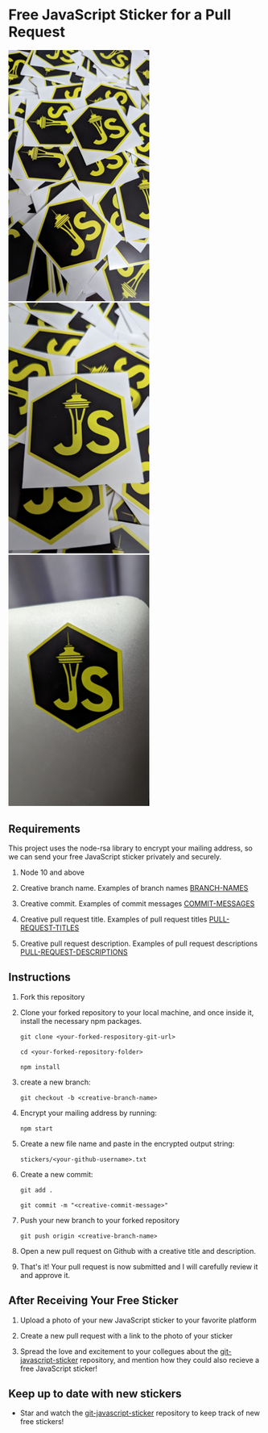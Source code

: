 # Free JavaScript Sticker for a Pull Request

<img src="./photos/PXL_20231115_072631595.jpeg" alt="Free JavaScript sticker - https://github.com/xallard/git-javascript-sticker" width="280"/><img src="./photos/PXL_20231115_072652446.jpeg" alt="Free JavaScript sticker - https://github.com/xallard/git-javascript-sticker" width="280"/><img src="./photos/PXL_20231115_072753008.jpeg" alt="Free JavaScript sticker - https://github.com/xallard/git-javascript-sticker" width="280"/>

## Requirements

This project uses the node-rsa library to encrypt your mailing address, so we can send your free JavaScript sticker privately and securely.

1. Node 10 and above

2. Creative branch name. Examples of branch names [BRANCH-NAMES](./BRANCH-NAMES.md)

3. Creative commit. Examples of commit messages [COMMIT-MESSAGES](./COMMIT-MESSAGES.md)

4. Creative pull request title. Examples of pull request titles [PULL-REQUEST-TITLES](./PULL-REQUEST-TITLES.md)

5. Creative pull request description. Examples of pull request descriptions [PULL-REQUEST-DESCRIPTIONS](./PULL-REQUEST-DESCRIPTIONS.md)

## Instructions

1. Fork this repository

2. Clone your forked repository to your local machine, and once inside it, install the necessary npm packages.

   ```
   git clone <your-forked-respository-git-url>
   ```

   ```
   cd <your-forked-repository-folder>
   ```

   ```
   npm install
   ```

3. create a new branch:

   ```
   git checkout -b <creative-branch-name>
   ```

4. Encrypt your mailing address by running:

   ```
   npm start
   ```

5. Create a new file name and paste in the encrypted output string:

   ```
   stickers/<your-github-username>.txt
   ```

6. Create a new commit:

   ```
   git add .
   ```

   ```
   git commit -m "<creative-commit-message>"
   ```

7. Push your new branch to your forked repository

   ```
   git push origin <creative-branch-name>
   ```

8. Open a new pull request on Github with a creative title and description.

9. That's it! Your pull request is now submitted and I will carefully review it and approve it.

## After Receiving Your Free Sticker

1. Upload a photo of your new JavaScript sticker to your favorite platform

2. Create a new pull request with a link to the photo of your sticker

3. Spread the love and excitement to your collegues about the [git-javascript-sticker](https://github.com/xallard/git-javascript-sticker) repository, and mention how they could also recieve a free JavaScript sticker!

## Keep up to date with new stickers

- Star and watch the [git-javascript-sticker](https://github.com/xallard/git-javascript-sticker) repository to keep track of new free stickers!
